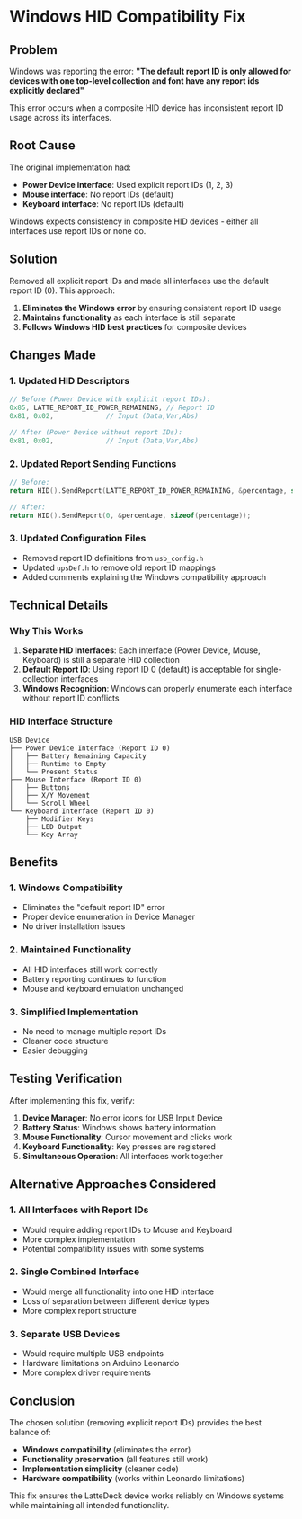 # Windows HID Compatibility Fix

## Problem
Windows was reporting the error: **"The default report ID is only allowed for devices with one top-level collection and font have any report ids explicitly declared"**

This error occurs when a composite HID device has inconsistent report ID usage across its interfaces.

## Root Cause
The original implementation had:
- **Power Device interface**: Used explicit report IDs (1, 2, 3)
- **Mouse interface**: No report IDs (default)
- **Keyboard interface**: No report IDs (default)

Windows expects consistency in composite HID devices - either all interfaces use report IDs or none do.

## Solution
Removed all explicit report IDs and made all interfaces use the default report ID (0). This approach:

1. **Eliminates the Windows error** by ensuring consistent report ID usage
2. **Maintains functionality** as each interface is still separate
3. **Follows Windows HID best practices** for composite devices

## Changes Made

### 1. **Updated HID Descriptors**
```cpp
// Before (Power Device with explicit report IDs):
0x85, LATTE_REPORT_ID_POWER_REMAINING, // Report ID
0x81, 0x02,             // Input (Data,Var,Abs)

// After (Power Device without report IDs):
0x81, 0x02,             // Input (Data,Var,Abs)
```

### 2. **Updated Report Sending Functions**
```cpp
// Before:
return HID().SendReport(LATTE_REPORT_ID_POWER_REMAINING, &percentage, sizeof(percentage));

// After:
return HID().SendReport(0, &percentage, sizeof(percentage));
```

### 3. **Updated Configuration Files**
- Removed report ID definitions from `usb_config.h`
- Updated `upsDef.h` to remove old report ID mappings
- Added comments explaining the Windows compatibility approach

## Technical Details

### Why This Works
1. **Separate HID Interfaces**: Each interface (Power Device, Mouse, Keyboard) is still a separate HID collection
2. **Default Report ID**: Using report ID 0 (default) is acceptable for single-collection interfaces
3. **Windows Recognition**: Windows can properly enumerate each interface without report ID conflicts

### HID Interface Structure
```
USB Device
├── Power Device Interface (Report ID 0)
│   ├── Battery Remaining Capacity
│   ├── Runtime to Empty
│   └── Present Status
├── Mouse Interface (Report ID 0)
│   ├── Buttons
│   ├── X/Y Movement
│   └── Scroll Wheel
└── Keyboard Interface (Report ID 0)
    ├── Modifier Keys
    ├── LED Output
    └── Key Array
```

## Benefits

### 1. **Windows Compatibility**
- Eliminates the "default report ID" error
- Proper device enumeration in Device Manager
- No driver installation issues

### 2. **Maintained Functionality**
- All HID interfaces still work correctly
- Battery reporting continues to function
- Mouse and keyboard emulation unchanged

### 3. **Simplified Implementation**
- No need to manage multiple report IDs
- Cleaner code structure
- Easier debugging

## Testing Verification

After implementing this fix, verify:

1. **Device Manager**: No error icons for USB Input Device
2. **Battery Status**: Windows shows battery information
3. **Mouse Functionality**: Cursor movement and clicks work
4. **Keyboard Functionality**: Key presses are registered
5. **Simultaneous Operation**: All interfaces work together

## Alternative Approaches Considered

### 1. **All Interfaces with Report IDs**
- Would require adding report IDs to Mouse and Keyboard
- More complex implementation
- Potential compatibility issues with some systems

### 2. **Single Combined Interface**
- Would merge all functionality into one HID interface
- Loss of separation between different device types
- More complex report structure

### 3. **Separate USB Devices**
- Would require multiple USB endpoints
- Hardware limitations on Arduino Leonardo
- More complex driver requirements

## Conclusion

The chosen solution (removing explicit report IDs) provides the best balance of:
- **Windows compatibility** (eliminates the error)
- **Functionality preservation** (all features still work)
- **Implementation simplicity** (cleaner code)
- **Hardware compatibility** (works within Leonardo limitations)

This fix ensures the LatteDeck device works reliably on Windows systems while maintaining all intended functionality.
